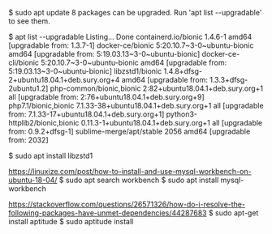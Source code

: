 $ sudo apt update
8 packages can be upgraded. Run 'apt list --upgradable' to see them.

$ apt list --upgradable
Listing... Done
containerd.io/bionic 1.4.6-1 amd64 [upgradable from: 1.3.7-1]
docker-ce/bionic 5:20.10.7~3-0~ubuntu-bionic amd64 [upgradable from: 5:19.03.13~3-0~ubuntu-bionic]
docker-ce-cli/bionic 5:20.10.7~3-0~ubuntu-bionic amd64 [upgradable from: 5:19.03.13~3-0~ubuntu-bionic]
libzstd1/bionic 1.4.8+dfsg-2+ubuntu18.04.1+deb.sury.org+4 amd64 [upgradable from: 1.3.3+dfsg-2ubuntu1.2]
php-common/bionic,bionic 2:82+ubuntu18.04.1+deb.sury.org+1 all [upgradable from: 2:76+ubuntu18.04.1+deb.sury.org+9]
php7.1/bionic,bionic 7.1.33-38+ubuntu18.04.1+deb.sury.org+1 all [upgradable from: 7.1.33-17+ubuntu18.04.1+deb.sury.org+1]
python3-httplib2/bionic,bionic 0.11.3-1+ubuntu18.04.1+deb.sury.org+1 all [upgradable from: 0.9.2+dfsg-1]
sublime-merge/apt/stable 2056 amd64 [upgradable from: 2032]


$ sudo apt install libzstd1

https://linuxize.com/post/how-to-install-and-use-mysql-workbench-on-ubuntu-18-04/
$ sudo apt search workbench
$ sudo apt install mysql-workbench


https://stackoverflow.com/questions/26571326/how-do-i-resolve-the-following-packages-have-unmet-dependencies/44287683
$ sudo apt-get install aptitude
$ sudo aptitude install <package-name>